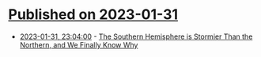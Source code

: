 # [Published on 2023-01-31](index.md)

* [2023-01-31, 23:04:00](https://soylentnews.org/article.pl?sid=23/01/30/1534253&from=rss) - [The Southern Hemisphere is Stormier Than the Northern, and We Finally Know Why](https://soylentnews.org/article.pl?sid=23/01/30/1534253&from=rss)
